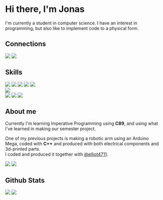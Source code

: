 <h1>Hi there, I'm Jonas</h1>

<p>
  I'm currently a student in computer science. I have an interest in programming, but also like to implement code to a physical form.
</p>

<h2>Connections</h2>
<a href="https://www.linkedin.com/in/j-terp/"><img src="https://img.shields.io/badge/LinkedIn-0077B5?style=for-the-badge&logo=linkedin&logoColor=white"></a>
<a href="mailto:jonas@terp.se"><img src="https://img.shields.io/badge/Mail-D14836?style=for-the-badge&logo=gmail&logoColor=white"></a>

<h2>Skills</h2>

<div class="Code">
  <img src="https://img.shields.io/badge/C89-00599C?style=for-the-badge&logo=c&logoColor=white">
  <img src="https://img.shields.io/badge/C%2B%2B-00599C?style=for-the-badge&logo=c%2B%2B&logoColor=white">
  <img src="https://img.shields.io/badge/HTML5-E34F26?style=for-the-badge&logo=html5&logoColor=white">
  <img src="https://img.shields.io/badge/Markdown-000000?style=for-the-badge&logo=markdown&logoColor=white">
  <img src="https://img.shields.io/badge/Python-3776AB?style=for-the-badge&logo=python&logoColor=white">
</div>

<div class="Style">
  <img src="https://img.shields.io/badge/CSS3-239120?&style=for-the-badge&logo=css3&logoColor=white">
</div>

<div class="Tools">
  <img src="https://img.shields.io/badge/Arduino-00979d?style=for-the-badge&logo=arduino&logoColor=white">
  <img src="https://img.shields.io/badge/Git-f05033?style=for-the-badge&logo=git&logoColor=white">
  <img src="https://img.shields.io/badge/GitHub-121011?style=for-the-badge&logo=github&logoColor=white">
</div>

<h2>About me</h2>
<p>
  Currently I'm learning Imperative Programming using <b>C89</b>, and using what I've learned in making our semester project.
</p>

<p>
  One of my previous projects is making a robotic arm using an Arduino Mega, coded with <b>C++</b> and produced with both electrical components and 3d-printed parts.<br>
  I coded and produced it together with <a href="https://github.com/elliot4711">@elliot4711</a>.
</p>

<img src="https://github-readme-stats.vercel.app/api/pin/?username=j-terp&show_owner=true&repo=impr&theme=github_dark&border_color=30363d">
<img src="https://github-readme-stats.vercel.app/api/pin/?username=elliot4711&show_owner=true&repo=robot_arm&theme=github_dark&border_color=30363d">

<h2>Github Stats</h2>

<img src="https://github-readme-stats.vercel.app/api?username=j-terp&hide=stars,issues&count_private=true&show_icons=true&theme=github_dark&border_color=30363d">
<img src="https://github-readme-stats.vercel.app/api/top-langs/?username=j-terp&hide=php&langs_count=6&layout=compact&theme=github_dark&border_color=30363d">
